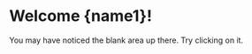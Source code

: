 # Welcome {name1}!

<p id="tutorial-text">You may have noticed the blank area up there. Try clicking on it.</p>